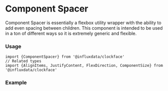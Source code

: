 # Component Spacer

Component Spacer is essentially a flexbox utility wrapper with the ability to add even spacing between children. This component is intended to be used in a ton of different ways so it is extremely generic and flexible.

### Usage
```tsx
import {ComponentSpacer} from '@influxdata/clockface'
// Related types
import {AlignItems, JustifyContent, FlexDirection, ComponentSize} from '@influxdata/clockface'
```

### Example
<!-- STORY -->


<!-- STORY HIDE START -->

<!-- STORY HIDE END -->

<!-- PROPS -->

